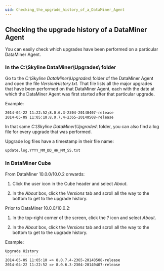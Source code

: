 ```yaml
---
uid: Checking_the_upgrade_history_of_a_DataMiner_Agent
---
```


## Checking the upgrade history of a DataMiner Agent

You can easily check which upgrades have been performed on a particular DataMiner Agent.

### In the C:\\Skyline DataMiner\\Upgrades\\ folder

Go to the *C:\\Skyline DataMiner\\Upgrades\\* folder of the DataMiner Agent and open the file *VersionHistory.txt*. That file lists all the major upgrades that have been performed on that DataMiner Agent, each with the date at which the DataMiner Agent was first started after that particular upgrade.

Example:

```txt
2014-04-22 11:22:52;8.0.6.3-2304-20140407-release
2014-05-09 11:05:10;8.0.7.4-2365-20140508-release
```

In that same *C:\\Skyline DataMiner\\Upgrades\\* folder, you can also find a log file for every upgrade that was performed.

Upgrade log files have a timestamp in their file name:

```txt
update.log.YYYY_MM_DD_HH_MM_SS.txt
```

### In DataMiner Cube

From DataMiner 10.0.0/10.0.2 onwards:

1. Click the user icon in the Cube header and select *About*.

2. In the *About* box, click the *Versions* tab and scroll all the way to the bottom to get to the upgrade history.

Prior to DataMiner 10.0.0/10.0.2:

1. In the top-right corner of the screen, click the *?* icon and select *About*.

2. In the *About* box, click the *Versions* tab and scroll all the way to the bottom to get to the upgrade history.

Example:

```txt
Upgrade History
---------------
2014-05-09 11:05:10 => 8.0.7.4-2365-20140508-release
2014-04-22 11:22:52 => 8.0.6.3-2304-20140407-release
```
